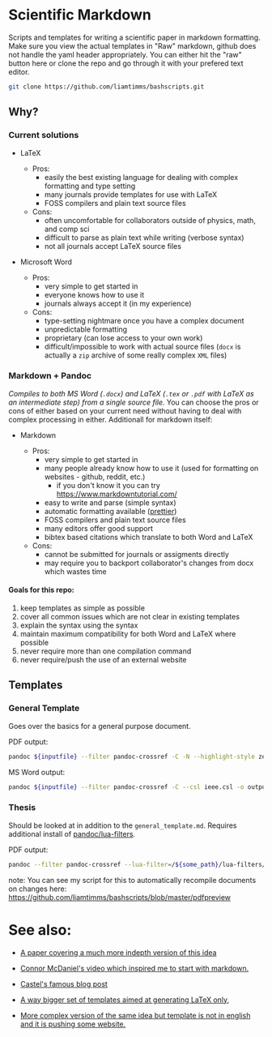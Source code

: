 # Scientific Markdown

Scripts and templates for writing a scientific paper in markdown formatting. Make sure you view the actual templates in "Raw" markdown, github does not handle the yaml header appropriately. You can either hit the "raw" button here or clone the repo and go through it with your prefered text editor.

```bash
git clone https://github.com/liamtimms/bashscripts.git
```

## Why?

### Current solutions

- LaTeX

  - Pros:
    - easily the best existing language for dealing with complex formatting and type setting
    - many journals provide templates for use with LaTeX
    - FOSS compilers and plain text source files
  - Cons:
    - often uncomfortable for collaborators outside of physics, math, and comp sci
    - difficult to parse as plain text while writing (verbose syntax)
    - not all journals accept LaTeX source files

- Microsoft Word

  - Pros:
    - very simple to get started in
    - everyone knows how to use it
    - journals always accept it (in my experience)
  - Cons:
    - type-setting nightmare once you have a complex document
    - unpredictable formatting
    - proprietary (can lose access to your own work)
    - difficult/impossible to work with actual source files (`docx` is actually a `zip` archive of some really complex `XML` files)

### Markdown + Pandoc

_Compiles to both MS Word (`.docx`) and LaTeX (`.tex` or `.pdf` with LaTeX as an intermediate step) from a single source file._ You can choose the pros or cons of either based on your current need without having to deal with complex processing in either. Additionall for markdown itself:

- Markdown

  - Pros:
    - very simple to get started in
    - many people already know how to use it (used for formatting on websites - github, reddit, etc.)
      - if you don't know it you can try <https://www.markdowntutorial.com/>
    - easy to write and parse (simple syntax)
    - automatic formatting available ([prettier](https://prettier.io/))
    - FOSS compilers and plain text source files
    - many editors offer good support
    - bibtex based citations which translate to both Word and LaTeX
  - Cons:
    - cannot be submitted for journals or assigments directly
    - may require you to backport collaborator's changes from docx which wastes time

#### Goals for this repo:

1. keep templates as simple as possible
2. cover all common issues which are not clear in existing templates
3. explain the syntax using the syntax
4. maintain maximum compatibility for both Word and LaTeX where possible
5. never require more than one compilation command
6. never require/push the use of an external website

## Templates

### General Template

Goes over the basics for a general purpose document.

PDF output:

```bash
pandoc ${inputfile} --filter pandoc-crossref -C -N --highlight-style zenburn -o outputfile.pdf
```

MS Word output:

```bash
pandoc ${inputfile} --filter pandoc-crossref -C --csl ieee.csl -o outputfile.docx
```

### Thesis

Should be looked at in addition to the `general_template.md`. Requires additional install of [pandoc/lua-filters](https://github.com/pandoc/lua-filters).

PDF output:

```bash
pandoc --filter pandoc-crossref --lua-filter=/${some_path}/lua-filters/short-captions/short-captions.lua -C -N --highlight-style zenburn -o outputfile.pdf ${inputfile}
```

note: You can see my script for this to automatically recompile documents on changes here: <https://github.com/liamtimms/bashscripts/blob/master/pdfpreview>

# See also:

- [A paper covering a much more indepth version of this idea](https://peerj.com/articles/cs-112/)

- [Connor McDaniel's video which inspired me to start with markdown.](https://youtu.be/wh_WGWii7UE)

- [Castel's famous blog post](https://castel.dev/post/lecture-notes-1/)

- [A way bigger set of templates aimed at generating LaTeX only,](https://github.com/Wandmalfarbe/pandoc-latex-template)

- [More complex version of the same idea but template is not in english and it is pushing some website.](https://github.com/maehr/academic-pandoc-template)
